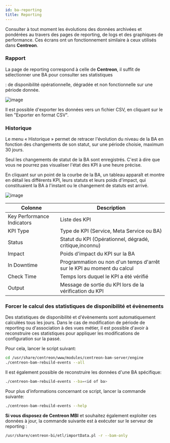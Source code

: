```yaml
---
id: ba-reporting
title: Reporting
---
```


Consulter à tout moment les évolutions des données archivées et
pondérées au travers des pages de reporting, de logs et des graphiques
de performance. Ces écrans ont un fonctionnement similaire à ceux
utilisés dans **Centreon**.

### Rapport

La page de reporting correspond à celle de **Centreon**, il suffit de sélectionner une BA pour consulter ses statistiques

:   de disponibilité opérationnelle, dégradée et non fonctionnelle sur
    une période donnée.

![image](assets/service-mapping/reporting.png)

Il est possible d'exporter les données vers un fichier CSV, en cliquant
sur le lien "Exporter en format CSV".

### Historique

Le menu « Historique » permet de retracer l'évolution du niveau de la
BA en fonction des changements de son statut, sur une période choisie,
maximum 30 jours.

Seul les changements de statut de la BA sont enregistrés. C'est à dire
que vous ne pourrez pas visualiser l'état des KPI à une heure précise.

En cliquant sur un point de la courbe de la BA, un tableau apparaît et
montre en détail les différents KPI, leurs statuts et leurs poids
d'impact, qui constituaient la BA à l'instant ou le changement de
statuts est arrivé.

![image](assets/service-mapping/logs.png)

  Colonne      |    Description
--------------------|--------------------------------------------------
  Key Performance Indicators   |  Liste des KPI
  KPI Type         |    Type de KPI (Service, Meta Service ou BA)
  Status         |      Statut du KPI (Opérationnel, dégradé, critique,inconnu)
  Impact         |      Poids d'impact du KPI sur la BA
  In Downtime      |    Programmation ou non d'un temps d'arrêt sur le KPI au moment du calcul
  Check Time      |     Temps lors duquel le KPI a été vérifié
  Output       |        Message de sortie du KPI lors de la vérification du KPI

### Forcer le calcul des statistiques de disponibilité et évènements

Des statistiques de disponibilité et d\'évènements sont automatiquement
calculées tous les jours. Dans le cas de modification de période de
reporting ou d\'association à des vues métier, il est possible d\'avoir
à reconstruire ces statistiques pour appliquer les modifications de
configuration sur la passé.

Pour cela, lancer le script suivant:
```Bash
cd /usr/share/centreon/www/modules/centreon-bam-server/engine
./centreon-bam-rebuild-events --all
```
Il est également possible de reconstruire les données d'une BA spécifique:
```Bash
./centreon-bam-rebuild-events --ba=<id of ba>
```
Pour plus d\'informations concernant ce script, lancer la commande suivante:
```Bash
./centreon-bam-rebuild-events --help
```
**Si vous disposez de Centreon MBI** et souhaitez également exploiter
ces données à jour, la commande suivante est à exécuter sur le serveur
de reporting :
```Bash
/usr/share/centreon-bi/etl/importData.pl -r --bam-only
```
